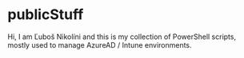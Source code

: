 # publicStuff

Hi, I am Ľuboš Nikolíni and this is my collection of PowerShell scripts, mostly used to manage AzureAD / Intune environments.
